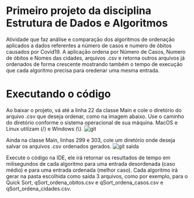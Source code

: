 # Primeiro projeto da disciplina Estrutura de Dados e Algoritmos 

Atividade que faz análise e comparação dos algoritmos de ordenação aplicados a dados referentes a número de casos e numero de óbitos causados por Covid19.
A aplicação ordena por Número de Casos, Numero de óbitos e Nomes das cidades, arquivos .csv e retorna outros arquivos já ordenados de forma crescente mostrando também o tempo de execução que cada algoritmo precisa para oredenar uma mesma entrada.

# Executando o código 
Ao baixar o projeto, vá até a linha 22 da classe Main e cole o diretório do arquivo .csv que deseja ordenar, como na imagem abaixo.
Use o caminho do diretório conforme o sistema operacional de sua máquina. MacOS e Linux utilizam (/) e Windows (\\).
![git](https://user-images.githubusercontent.com/31939598/132149962-ea92dba1-9729-48de-b9b3-6c8786f34227.jpg)

Ainda na classe Main, linhas 299 e 303, cole um diretório onde deseja salvar os arquivos .csv ordenados gerados.
![git saida](https://user-images.githubusercontent.com/31939598/132150326-9df1d75d-aefd-40ba-981e-a68aae5b2663.jpg)

Execute o código na IDE, ele irá retornar os resultados de tempo em milisegundos de cada algoritmo para uma entrada desordenada (caso médio) e para uma entrada ordenada (melhor caso).
Cada algoritmo irá gerar na pasta escolhida como saída 3 arquivos, como por exemplo, para o Quick Sort, qSort_ordena_obitos.csv e qSort_ordena_casos.csv e qSort_ordena_cidades.csv.

